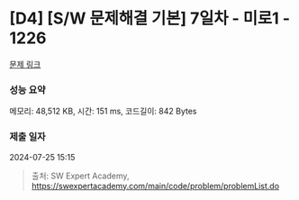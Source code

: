 # [D4] [S/W 문제해결 기본] 7일차 - 미로1 - 1226 

[문제 링크](https://swexpertacademy.com/main/code/problem/problemDetail.do?contestProbId=AV14vXUqAGMCFAYD) 

### 성능 요약

메모리: 48,512 KB, 시간: 151 ms, 코드길이: 842 Bytes

### 제출 일자

2024-07-25 15:15



> 출처: SW Expert Academy, https://swexpertacademy.com/main/code/problem/problemList.do